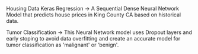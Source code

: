 Housing Data Keras Regression
-> A Sequential Dense Neural Network Model that predicts house prices in King County CA based on historical data. 


Tumor Classification
-> This Neural Network model uses Dropout layers and early stoping to avoid data overfitting and create an accurate model for tumor classification as 'malignant' or 'benign'.
